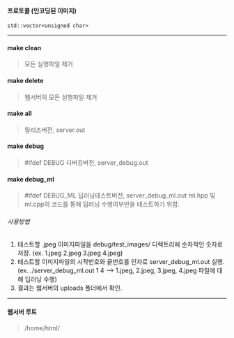 #### 프로토콜 (인코딩된 이미지)
    std::vector<unsigned char>

---------------------------------------------------------------

#### make clean
> 모든 실행파일 제거

#### make delete
> 웹서버의 모든 실행파일 제거

#### make all
> 릴리즈버전, server.out

#### make debug
> #ifdef DEBUG
> 디버깅버전, server_debug.out

#### make debug_ml
> #ifdef DEBUG_ML
> 딥러닝테스트버전, server_debug_ml.out
> ml.hpp 및 ml.cpp의 코드를 통해 딥러닝 수행여부만을 테스트하기 위함.

###### 사용방법
1. 테스트할 .jpeg 이미지파일을 debug/test_images/ 디렉토리에 순차적인 숫자로 저장.
  (ex. 1.jpeg 2.jpeg 3.jpeg 4.jpeg)
2. 테스트할 이미지파일의 시작번호와 끝번호를 인자로 server_debug_ml.out 실행.
  (ex. ./server_debug_ml.out 1 4  -->  1.jpeg, 2.jpeg, 3.jpeg, 4.jpeg 파일에 대해 딥러닝 수행)
3. 결과는 웹서버의 uploads 폴더에서 확인.

--------------------------------------------------------------

#### 웹서버 루트
> /home/html/
